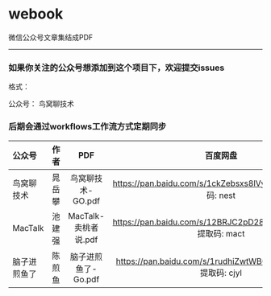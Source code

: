 # webook

微信公众号文章集结成PDF

----

### 如果你关注的公众号想添加到这个项目下，欢迎提交issues

格式：

公众号： 鸟窝聊技术


### 后期会通过workflows工作流方式定期同步

| 公众号     | 作者  |       PDF        |                           百度网盘                            |
|:--------|:---:|:----------------:|:---------------------------------------------------------:|
| 鸟窝聊技术   | 晁岳攀 |   鸟窝聊技术-GO.pdf   | https://pan.baidu.com/s/1ckZebsxs8lVyIK-JZ-0hrQ 提取码: nest |
| MacTalk | 池建强 | MacTalk-卖桃者说.pdf | https://pan.baidu.com/s/12BRJC2pD28s8DV7RUJcWVQ 提取码: mact |
| 脑子进煎鱼了  | 陈煎鱼 |  脑子进煎鱼了-Go.pdf   | https://pan.baidu.com/s/1rudhiZwtWBQwoHO9_3y2yQ 提取码: cjyl |


